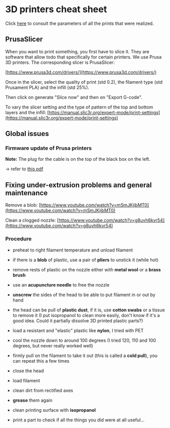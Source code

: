 # 3D printers cheat sheet

Click [here](./printsParameters.md) to consult the parameters of all the prints that were realized.

## PrusaSlicer

When you want to print something, you first have to slice it. They are software that allow todo that specifically for certain printers. We use Prusa 3D printers. The corresponding slicer is PrusaSlicer:

[https://www.prusa3d.com/drivers/](https://www.prusa3d.com/drivers/)

Once in the slicer, select the quality of print (std 0.2), the filament type (std Prusament PLA) and the infill (std 25%).

Then click on generate "Slice now" and then on "Export G-code".

To vary the slicer setting and the type of pattern of the top and bottom layers and the infill: [https://manual.slic3r.org/expert-mode/print-settings](https://manual.slic3r.org/expert-mode/print-settings)


## Global issues

### Firmware update of Prusa printers

__Note:__ The plug for the cable is on the top of the black box on the left.

-> refer to [this pdf](./Firmware_upgrade_guide_EN.pdf)

## Fixing under-extrusion problems and general maintenance

Remove a blob: [https://www.youtube.com/watch?v=mSmJKjibMT0](https://www.youtube.com/watch?v=mSmJKjibMT0)


Clean a clogged nozzle: [https://www.youtube.com/watch?v=g8uvh6kvr54](https://www.youtube.com/watch?v=g8uvh6kvr54)


### Procedure
- preheat to right filament temperature and unload filament
- if there is a __blob__ of plastic, use a pair of __pliers__ to unstick it (while hot)
- remove rests of plastic on the nozzle either with __metal wool__ or a __brass brush__
- use an __acupuncture needle__ to free the nozzle

- __unscrew__ the sides of the head to be able to put filament in or out by hand
- the head can be pull of __plastic dust__, if it is, use __cotton swabs__ or a tissue to remove it (I put isopropanol to clean more easily, don't know if it's a good idea. Could it partially dissolve 3D printed plastic parts?)
- load a resistant and "elastic" plastic like __nylon__, I tried with PET
- cool the nozzle down to around 100 degrees (I tried 120, 110 and 100 degrees, but never really worked well)
- firmly pull on the filament to take it out (this is called a __cold pull__), you can repeat this a few times
- close the head
- load filament

- clean dirt from rectified axes
- __grease__ them again
- clean printing surface with __isopropanol__

- print a part to check if all the things you did were at all useful...
